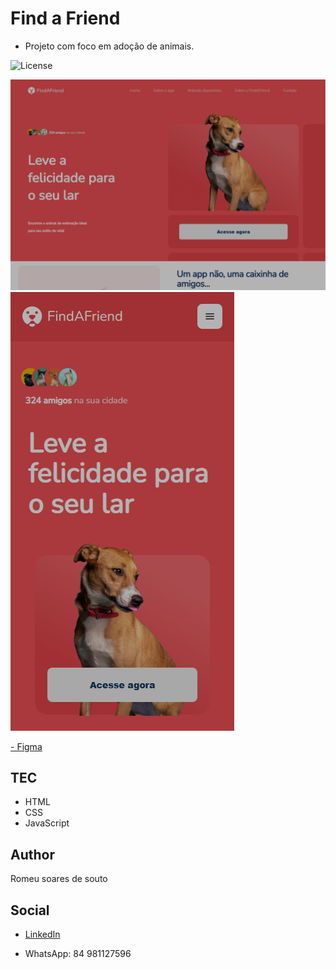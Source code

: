 # Find a Friend

* Projeto com foco em adoção de animais.

<p>
<img alt="License" src="https://img.shields.io/static/v1?label=license&message=MIT&color=49AA26&labelColor=000000">
</p>

![preview](./src/assets/preview/previewdesktop.png)
![preview](./src/assets/preview/previewmobile.png)

<a href="https://www.figma.com/file/WPD3sxRlMMPplN8FYEILJ3/GCC-%231---FindAFriend-(Community)?node-id=0-1&t=loRVt2TNPCGTccsI-0">- Figma</a>

## TEC

- HTML
- CSS
- JavaScript

## Author

Romeu soares de souto

## Social

* [LinkedIn](https://www.linkedin.com/in/romeu-soares-87749a231/)

* WhatsApp: 84 981127596
